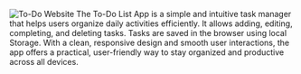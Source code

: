 ![To-Do Website](https://github.com/user-attachments/assets/e6928ddd-5c2e-4de4-bafd-0d9a630e7ff6)
The To-Do List App is a simple and intuitive task manager that helps users organize daily activities efficiently. It allows adding, editing, completing, and deleting tasks. Tasks are saved in the browser using local Storage. With a clean, responsive design and smooth user interactions, the app offers a practical, user-friendly way to stay organized and productive across all devices.
